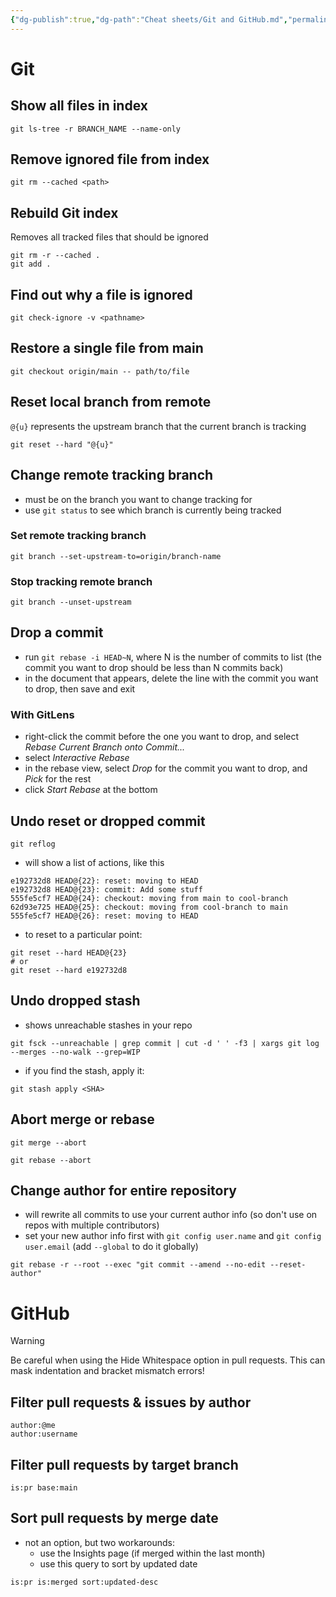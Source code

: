 ```yaml
---
{"dg-publish":true,"dg-path":"Cheat sheets/Git and GitHub.md","permalink":"/cheat-sheets/git-and-git-hub/","tags":["language/terminal"]}
---
```



# Git

## Show all files in index

```shell
git ls-tree -r BRANCH_NAME --name-only
```

## Remove ignored file from index

```shell
git rm --cached <path>
```

## Rebuild Git index

Removes all tracked files that should be ignored

```shell
git rm -r --cached .
git add .
```

## Find out why a file is ignored

```shell
git check-ignore -v <pathname>
```

## Restore a single file from main

```shell
git checkout origin/main -- path/to/file
```

## Reset local branch from remote

`@{u}` represents the upstream branch that the current branch is tracking

```shell
git reset --hard "@{u}"
```

## Change remote tracking branch

- must be on the branch you want to change tracking for
- use `git status` to see which branch is currently being tracked

### Set remote tracking branch

```shell
git branch --set-upstream-to=origin/branch-name
```

### Stop tracking remote branch

```shell
git branch --unset-upstream
```

## Drop a commit

- run `git rebase -i HEAD~N`, where N is the number of commits to list (the commit you want to drop should be less than N commits back)
- in the document that appears, delete the line with the commit you want to drop, then save and exit

### With GitLens

- right-click the commit before the one you want to drop, and select *Rebase Current Branch onto Commit...*
- select *Interactive Rebase*
- in the rebase view, select *Drop* for the commit you want to drop, and *Pick* for the rest
- click *Start Rebase* at the bottom

## Undo reset or dropped commit

```shell
git reflog
```

- will show a list of actions, like this

```
e192732d8 HEAD@{22}: reset: moving to HEAD
e192732d8 HEAD@{23}: commit: Add some stuff
555fe5cf7 HEAD@{24}: checkout: moving from main to cool-branch
62d93e725 HEAD@{25}: checkout: moving from cool-branch to main
555fe5cf7 HEAD@{26}: reset: moving to HEAD
```

- to reset to a particular point:

```shell
git reset --hard HEAD@{23}
# or
git reset --hard e192732d8
```

## Undo dropped stash

- shows unreachable stashes in your repo

```shell
git fsck --unreachable | grep commit | cut -d ' ' -f3 | xargs git log --merges --no-walk --grep=WIP
```

- if you find the stash, apply it:

```shell
git stash apply <SHA>
```

## Abort merge or rebase

```shell
git merge --abort
```

```shell
git rebase --abort
```

## Change author for entire repository

- will rewrite all commits to use your current author info (so don't use on repos with multiple contributors)
- set your new author info first with `git config user.name` and `git config user.email` (add `--global` to do it globally)

```shell
git rebase -r --root --exec "git commit --amend --no-edit --reset-author"
```

# GitHub

> [!warning]
> Be careful when using the Hide Whitespace option in pull requests. This can mask indentation and bracket mismatch errors!

## Filter pull requests & issues by author

```
author:@me
author:username
```

## Filter pull requests by target branch

```
is:pr base:main
```

## Sort pull requests by merge date

- not an option, but two workarounds:
    - use the Insights page (if merged within the last month)
    - use this query to sort by updated date

```
is:pr is:merged sort:updated-desc
```
